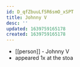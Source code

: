 ```yaml
---
id: D_qfZbuuLf5R6smO_xSPT
title: Johnny V
desc: ''
updated: 1639759165178
created: 1639759165178
---
```



- [[person]] - Johnny V
- appeared 1x at the stoa
